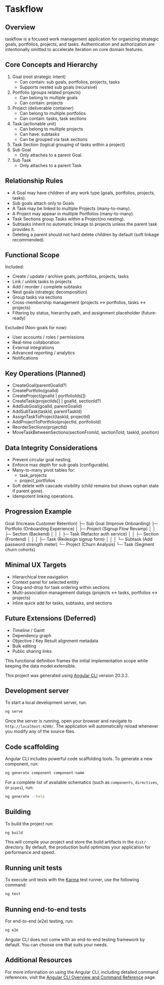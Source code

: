 # Taskflow

## Overview

taskflow is a focused work management application for organizing strategic goals, portfolios, projects, and tasks. Authentication and authorization are intentionally omitted to accelerate iteration on core domain features.

## Core Concepts and Hierarchy

1. Goal (root strategic intent)
    - Can contain: sub goals, portfolios, projects, tasks
    - Supports nested sub goals (recursive)
2. Portfolio (groups related projects)
    - Can belong to multiple goals
    - Can contain: projects
3. Project (deliverable container)
    - Can belong to multiple portfolios
    - Can contain: tasks, task sections
4. Task (actionable unit)
    - Can belong to multiple projects
    - Can have: subtasks
    - Can be grouped via task sections
5. Task Section (logical grouping of tasks within a project)
6. Sub Goal
    - Only attaches to a parent Goal.
7. Sub Task
    - Only attaches to a parent Task

## Relationship Rules

- A Goal may have children of any work type (goals, portfolios, projects, tasks).
- Sub goals attach only to Goals
- A Task may be linked to multiple Projects (many-to-many).
- A Project may appear in multiple Portfolios (many-to-many).
- Task Sections group Tasks within a Project(no nesting).
- Subtasks inherit no automatic linkage to projects unless the parent task provides it.
- Deleting a parent should not hard delete children by default (soft linkage recommended).

## Functional Scope

Included:
- Create / update / archive goals, portfolios, projects, tasks
- Link / unlink tasks to projects
- Add / reorder / complete subtasks
- Nest goals (strategic decomposition)
- Group tasks via sections
- Cross-membership management (projects <-> portfolios, tasks <-> projects)
- Filtering by status, hierarchy path, and assignment placeholder (future-ready)

Excluded (Non-goals for now):
- User accounts / roles / permissions
- Real-time collaboration
- External integrations
- Advanced reporting / analytics
- Notifications

## Key Operations (Planned)

- CreateGoal(parentGoalId?)
- CreatePortfolio(goalId)
- CreateProject(goalId | portfolioIds[])
- CreateTask(projectIds[] | goalId, sectionId?)
- AddSubGoal(goalId, parentGoalId)
- AddSubTask(taskId, parentTaskId)
- AssignTaskToProject(taskId, projectId)
- AddProjectToPortfolio(projectId, portfolioId)
- ReorderSections(projectId)
- MoveTaskBetweenSections(sectionFromId, sectionToId, taskId, position)

## Data Integrity Considerations

- Prevent circular goal nesting.
- Enforce max depth for sub goals (configurable).
- Many-to-many pivot tables for:
  - task_projects
  - project_portfolios
- Soft delete with cascade visibility (child remains but shows orphan state if parent gone).
- Idempotent linking operations.

## Progression Example

Goal (Increase Customer Retention)
 ├─ Sub Goal (Improve Onboarding)
 ├─ Portfolio (Onboarding Experience)
 │   ├─ Project (Signup Flow Revamp)
 │   │   ├─ Section (Backend)
 │   │   │   ├─ Task (Refactor auth service)
 │   │   ├─ Section (Frontend)
 │   │   │   ├─ Task (Redesign signup form)
 │   │   │       └─ Subtask (Add password strength meter)
 └─ Project (Churn Analysis)
      └─ Task (Segment churn cohorts)

## Minimal UX Targets

- Hierarchical tree navigation
- Context panel for selected entity
- Drag-and-drop for task ordering within sections
- Multi-association management dialogs (projects <-> tasks, portfolios <-> projects)
- Inline quick add for tasks, subtasks, and sections

## Future Extensions (Deferred)

- Timeline / Gantt
- Dependency graph
- Objective / Key Result alignment metadata
- Bulk editing
- Public sharing links

This functional definition frames the initial implementation scope while keeping the data model extensible.

This project was generated using [Angular CLI](https://github.com/angular/angular-cli) version 20.3.2.

## Development server

To start a local development server, run:

```bash
ng serve
```

Once the server is running, open your browser and navigate to `http://localhost:4200/`. The application will automatically reload whenever you modify any of the source files.

## Code scaffolding

Angular CLI includes powerful code scaffolding tools. To generate a new component, run:

```bash
ng generate component component-name
```

For a complete list of available schematics (such as `components`, `directives`, or `pipes`), run:

```bash
ng generate --help
```

## Building

To build the project run:

```bash
ng build
```

This will compile your project and store the build artifacts in the `dist/` directory. By default, the production build optimizes your application for performance and speed.

## Running unit tests

To execute unit tests with the [Karma](https://karma-runner.github.io) test runner, use the following command:

```bash
ng test
```

## Running end-to-end tests

For end-to-end (e2e) testing, run:

```bash
ng e2e
```

Angular CLI does not come with an end-to-end testing framework by default. You can choose one that suits your needs.

## Additional Resources

For more information on using the Angular CLI, including detailed command references, visit the [Angular CLI Overview and Command Reference](https://angular.dev/tools/cli) page.
